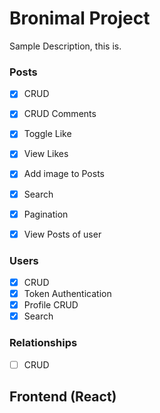 # Bronimal Project
Sample Description, this is.

### Posts

- [x] CRUD
- [x] CRUD Comments
- [x] Toggle Like
- [x] View Likes
- [x] Add image to Posts
- [x] Search
- [x] Pagination
- [x] View Posts of user


### Users

- [x] CRUD  
- [x] Token Authentication
- [x] Profile CRUD
- [x] Search

### Relationships

- [ ] CRUD


## Frontend (React)







